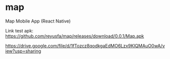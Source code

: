 # map
Map Mobile App (React Native)

Link test apk: https://github.com/reyusfa/map/releases/download/0.0.1/Map.apk

https://drive.google.com/file/d/1fTozcz8qodkgaEdMO6Lzx9KlQMAuO0wA/view?usp=sharing
